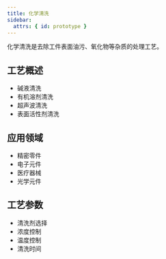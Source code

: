 ```yaml
---
title: 化学清洗
sidebar:
  attrs: { id: prototype }
---
```


化学清洗是去除工件表面油污、氧化物等杂质的处理工艺。

## 工艺概述
- 碱液清洗
- 有机溶剂清洗
- 超声波清洗
- 表面活性剂清洗

## 应用领域
- 精密零件
- 电子元件
- 医疗器械
- 光学元件

## 工艺参数
- 清洗剂选择
- 浓度控制
- 温度控制
- 清洗时间